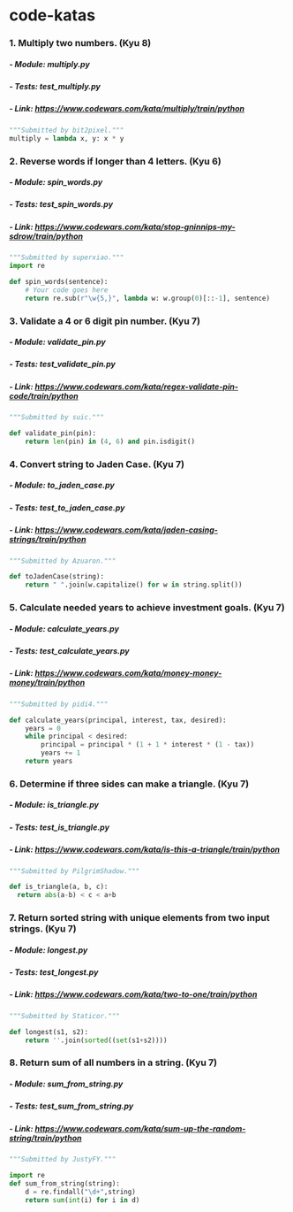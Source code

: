 # code-katas

### 1.  Multiply two numbers. (Kyu 8)
##### - Module: multiply.py
##### - Tests: test_multiply.py
##### - Link: https://www.codewars.com/kata/multiply/train/python

```python
"""Submitted by bit2pixel."""
multiply = lambda x, y: x * y

```


### 2.  Reverse words if longer than 4 letters. (Kyu 6)
##### - Module: spin_words.py
##### - Tests: test_spin_words.py
##### - Link: https://www.codewars.com/kata/stop-gninnips-my-sdrow/train/python

```python
"""Submitted by superxiao."""
import re

def spin_words(sentence):
    # Your code goes here
    return re.sub(r"\w{5,}", lambda w: w.group(0)[::-1], sentence)

```

### 3.  Validate a 4 or 6 digit pin number. (Kyu 7)
##### - Module: validate_pin.py
##### - Tests: test_validate_pin.py
##### - Link: https://www.codewars.com/kata/regex-validate-pin-code/train/python

```python
"""Submitted by suic."""

def validate_pin(pin):
    return len(pin) in (4, 6) and pin.isdigit()

```

### 4.  Convert string to Jaden Case. (Kyu 7)
##### - Module: to_jaden_case.py
##### - Tests: test_to_jaden_case.py
##### - Link: https://www.codewars.com/kata/jaden-casing-strings/train/python

```python
"""Submitted by Azuaron."""

def toJadenCase(string):        
    return " ".join(w.capitalize() for w in string.split())

```

### 5.  Calculate needed years to achieve investment goals. (Kyu 7)
##### - Module: calculate_years.py
##### - Tests: test_calculate_years.py
##### - Link: https://www.codewars.com/kata/money-money-money/train/python

```python
"""Submitted by pidi4."""

def calculate_years(principal, interest, tax, desired):
    years = 0
    while principal < desired:
        principal = principal * (1 + 1 * interest * (1 - tax))
        years += 1
    return years

```

### 6.  Determine if three sides can make a triangle. (Kyu 7)
##### - Module: is_triangle.py
##### - Tests: test_is_triangle.py
##### - Link: https://www.codewars.com/kata/is-this-a-triangle/train/python

```python
"""Submitted by PilgrimShadow."""

def is_triangle(a, b, c):
  return abs(a-b) < c < a+b

```

### 7.  Return sorted string with unique elements from two input strings. (Kyu 7)
##### - Module: longest.py
##### - Tests: test_longest.py
##### - Link: https://www.codewars.com/kata/two-to-one/train/python

```python
"""Submitted by Staticor."""

def longest(s1, s2):
    return ''.join(sorted((set(s1+s2))))

```

### 8.  Return sum of all numbers in a string. (Kyu 7)
##### - Module: sum_from_string.py
##### - Tests: test_sum_from_string.py
##### - Link: https://www.codewars.com/kata/sum-up-the-random-string/train/python

```python
"""Submitted by JustyFY."""

import re
def sum_from_string(string):
    d = re.findall("\d+",string)
    return sum(int(i) for i in d)

```